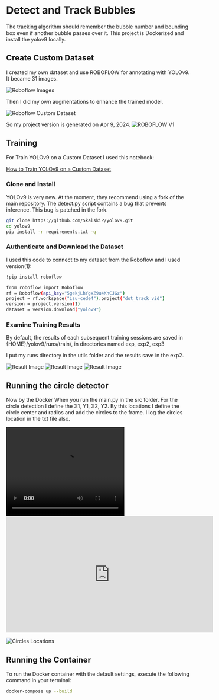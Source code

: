 # Detect and Track Bubbles 

The tracking algorithm should remember the bubble number and bounding box even if another bubble passes over it. This project is Dockerized and install the yolov9 locally.

## Create Custom Dataset
I created my own dataset and use ROBOFLOW for annotating with YOLOv9. It became 31 images.  

![Roboflow Images](ReadMe_Images/Roboflow_Img.png)

Then I did my own augmentations to enhance the trained model.

![Roboflow Custom Dataset](ReadMe_Images/Roboflow_Img2.png)

So my project version is generated on Apr 9, 2024.
![ROBOFLOW V1](ReadMe_Images/Roboflow_Img3.png)



## Training
For Train YOLOv9 on a Custom Dataset I used this notebook:

<a href="https://github.com/roboflow/notebooks/blob/main/notebooks/train-yolov9-object-detection-on-custom-dataset.ipynb" target="_blank">How to Train YOLOv9 on a Custom Dataset</a>

<!-- [Link to section](https://github.com/yourusername/yourrepository/blob/main/path/to/file.md) -->

### Clone and Install

YOLOv9 is very new. At the moment, they recommend using a fork of the main repository. The detect.py script contains a bug that prevents inference. This bug is patched in the fork.
```bash
git clone https://github.com/SkalskiP/yolov9.git
cd yolov9
pip install -r requirements.txt -q
```

### Authenticate and Download the Dataset

I used this code to connect to my dataset from the Roboflow and I used version(1): 
```bash
!pip install roboflow

from roboflow import Roboflow
rf = Roboflow(api_key="5gekjLhYgxZ9u4KnCJGz")
project = rf.workspace("isu-cede4").project("dot_track_vid")
version = project.version(1)
dataset = version.download("yolov9")
```

### Examine Training Results
By default, the results of each subsequent training sessions are saved in {HOME}/yolov9/runs/train/, in directories named exp, exp2, exp3

I put my runs directory in the utils folder and the results save in the exp2.

![Result Image](utils/runs/train/exp2/train_batch2.jpg)
![Result Image](utils/runs/train/exp2/results.png)
![Result Image](utils/runs/train/exp2/val_batch0_pred.jpg)

## Running the circle detector
Now by the Docker When you run the main.py in the src folder. For the circle detection I define the X1, Y1, X2, Y2. By this locations I define the circle center and radios and add the circles to the frame. I log the circles location in the txt file also.

<video width="320" height="240" controls>
  <source src="results/output.mp4" type="video/mp4">
  Your browser does not support the video tag.
</video>

<iframe width="560" height="315" src="https://www.youtube.com/watch?v=Mr20y5P3HjE" frameborder="0" allow="accelerometer; autoplay; clipboard-write; encrypted-media; gyroscope; picture-in-picture" allowfullscreen></iframe>


![Circles Locations](ReadMe_Images/Circles_Locations.png)


## Running the Container
To run the Docker container with the default settings, execute the following command in your terminal:
```bash
docker-compose up --build
```
